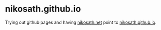 # nikosath.github.io
Trying out github pages and having [nikosath.net](http://www.nikosath.net) point to [nikosath.github.io](http://nikosath.github.io).
